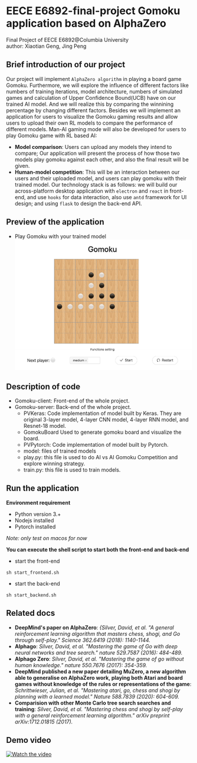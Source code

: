 # EECE E6892-final-project Gomoku application based on AlphaZero
Final Project of EECE E6892@Columbia University  
author: Xiaotian Geng, Jing Peng

## Brief introduction of our project
Our project will implement `AlphaZero algorithm` in playing a board game Gomoku. Furthermore, we will explore the influence of different factors like numbers of training iterations, model architecture, numbers of simulated games and calculation of Upper Confidence Bound(UCB) have on our trained AI model. And we will realize this by comparing the winnining percentage by changing different factors.
Besides we will implement an application for users to visualize the Gomoku gaming results and allow users to upload their own RL models to compare the performance of different models. Man-AI gaming mode will also be developed for users to play Gomoku game with RL based AI:

- __Model comparison__:
          Users can upload any models they intend to compare; Our application will present the process of how those two models play gomoku against each other, and also the final result will be given. 
- __Human-model competition__:
        This will be an interaction between our users and their uploaded model, and users can play gomoku with their trained model. 
Our technology stack is as follows: we will build our across-platform desktop application with `electron` and `react` in front-end, and use `hooks` for data interaction, also use `antd` framework for UI design; and using `flask` to design the back-end API.

## Preview of the application

- Play Gomoku with your trained model
![alt text](playPage.png)

## Description of code  
- Gomoku-client: Front-end of the whole project.
- Gomoku-server: Back-end of the whole project.
    - PVKeras: Code implementation of model built by Keras. They are original 3-layer model, 4-layer CNN model, 4-layer RNN model, and Resnet-18 model.  
    - GomokuBoard Used to generate gomoku board and visualize the board.
    - PVPytorch: Code implementation of model built by Pytorch.  
    - model: files of trained models
    - play.py: this file is used to do AI vs AI Gomoku Competition and explore winning strategy.  
    - train.py: this file is used to train models.  

## Run the application

__Environment requirement__
- Python version 3.+
- Nodejs installed
- Pytorch installed

*Note: only test on macos for now*

__You can execute the shell script to start both the front-end and back-end__

- start the front-end

```shell
sh start_frontend.sh
```
- start the back-end

```shell
sh start_backend.sh
```

## Related docs
-  __DeepMind's paper on AlphaZero__: _{Silver, David, et al. "A general reinforcement learning algorithm that masters chess, shogi, and Go through self-play." Science 362.6419 (2018): 1140-1144._
- __Alphago__: _Silver, David, et al. "Mastering the game of Go with deep neural networks and tree search." nature 529.7587 (2016): 484-489._
- __Alphago Zero__: _Silver, David, et al. "Mastering the game of go without human knowledge." nature 550.7676 (2017): 354-359._
- __DeepMind published a new paper detailing MuZero, a new algorithm able to generalise on AlphaZero work, playing both Atari and board games without knowledge of the rules or representations of the game__: _Schrittwieser, Julian, et al. "Mastering atari, go, chess and shogi by planning with a learned model." Nature 588.7839 (2020): 604-609._
- __Comparision with other Monte Carlo tree search searches and training__: _Silver, David, et al. "Mastering chess and shogi by self-play with a general reinforcement learning algorithm." arXiv preprint arXiv:1712.01815 (2017)._

## Demo video
[![Watch the video](https://i.imgur.com/vKb2F1B.png)](https://youtu.be/2SQK0QEFn08)
